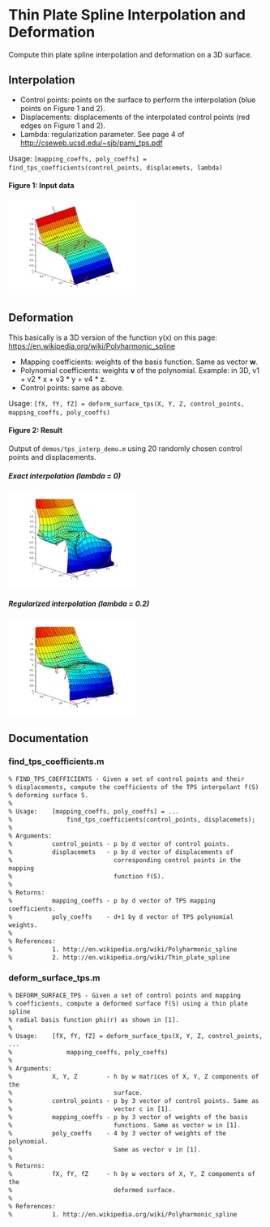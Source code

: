 Thin Plate Spline Interpolation and Deformation
===============

Compute thin plate spline interpolation and deformation on a 3D surface.

## Interpolation

- Control points: points on the surface to perform the interpolation
(blue points on Figure 1 and 2).
- Displacements: displacements of the interpolated control points
(red edges on Figure 1 and 2).
- Lambda: regularization parameter. See page 4 of http://cseweb.ucsd.edu/~sjb/pami_tps.pdf

Usage:  `[mapping_coeffs, poly_coeffs] =
             find_tps_coefficients(control_points, displacemets, lambda)`

#### Figure 1: Input data

<img src="docs/img/3d_surface2.png" width="50%" height="50%" />

## Deformation

This basically is a 3D version of the function y(x) on this page:
 https://en.wikipedia.org/wiki/Polyharmonic_spline

- Mapping coefficients: weights of the basis function. Same as vector **w**.
- Polynomial coefficients: weights **v** of the polynomial. Example: in 3D,
    v1 + v2 \* x + v3 \* y + v4 \* z.
- Control points: same as above.

Usage: `[fX, fY, fZ] = deform_surface_tps(X, Y, Z, control_points,
             mapping_coeffs, poly_coeffs)`

#### Figure 2: Result

Output of `demos/tps_interp_demo.m` using 20 randomly chosen control points and
displacements.

##### Exact interpolation (lambda = 0)

<img src="docs/img/3d_surface2_deformed.png" width="50%" height="50%" />

##### Regularized interpolation (lambda = 0.2)

<img src="docs/img/3d_surface2_deformed_regularized.png" width="50%" height="50%" />

## Documentation

### find_tps_coefficients.m

```
% FIND_TPS_COEFFICIENTS - Given a set of control points and their
% displacements, compute the coefficients of the TPS interpolant f(S)
% deforming surface S.
%
% Usage:    [mapping_coeffs, poly_coeffs] = ...
%               find_tps_coefficients(control_points, displacemets);
%
% Arguments:
%           control_points - p by d vector of control points.
%           displacemets   - p by d vector of displacements of
%                            corresponding control points in the mapping
%                            function f(S).
%
% Returns:
%           mapping_coeffs - p by d vector of TPS mapping coefficients.
%           poly_coeffs    - d+1 by d vector of TPS polynomial weights.
%
% References:
%           1. http://en.wikipedia.org/wiki/Polyharmonic_spline
%           2. http://en.wikipedia.org/wiki/Thin_plate_spline
```

### deform_surface_tps.m

```
% DEFORM_SURFACE_TPS - Given a set of control points and mapping
% coefficients, compute a deformed surface f(S) using a thin plate spline
% radial basis function phi(r) as shown in [1].
%
% Usage:    [fX, fY, fZ] = deform_surface_tps(X, Y, Z, control_points, ...
%               mapping_coeffs, poly_coeffs)
%
% Arguments:
%           X, Y, Z        - h by w matrices of X, Y, Z components of the
%                            surface.
%           control_points - p by 3 vector of control points. Same as
%                            vector c in [1].
%           mapping_coeffs - p by 3 vector of weights of the basis
%                            functions. Same as vector w in [1].
%           poly_coeffs    - 4 by 3 vector of weights of the polynomial.
%                            Same as vector v in [1].
%
% Returns:
%           fX, fY, fZ     - h by w vectors of X, Y, Z compoments of the
%                            deformed surface.
%
% References:
%           1. http://en.wikipedia.org/wiki/Polyharmonic_spline
```
